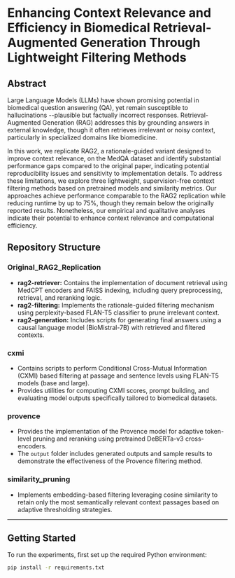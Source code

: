 # Enhancing Context Relevance and Efficiency in Biomedical Retrieval-Augmented Generation Through Lightweight Filtering Methods

## Abstract
Large Language Models (LLMs) have shown promising potential in biomedical question answering (QA), yet remain susceptible to hallucinations --plausible but factually incorrect responses. Retrieval-Augmented Generation (RAG) addresses this by grounding answers in external knowledge, though it often retrieves irrelevant or noisy context, particularly in specialized domains like biomedicine. 

In this work, we replicate RAG2, a rationale-guided variant designed to improve context relevance, on the MedQA dataset and identify substantial performance gaps compared to the original paper, indicating potential reproducibility issues and sensitivity to implementation details. To address these limitations, we explore three lightweight, supervision-free context filtering methods based on pretrained models and similarity metrics. Our approaches achieve performance comparable to the RAG2 replication while reducing runtime by up to 75%, though they remain below the originally reported results. Nonetheless, our empirical and qualitative analyses indicate their potential to enhance context relevance and computational efficiency.



## Repository Structure
### Original_RAG2_Replication
- **rag2-retriever:** Contains the implementation of document retrieval using MedCPT encoders and FAISS indexing, including query preprocessing, retrieval, and reranking logic.
- **rag2-filtering:** Implements the rationale-guided filtering mechanism using perplexity-based FLAN-T5 classifier to prune irrelevant context.
- **rag2-generation:** Includes scripts for generating final answers using a causal language model (BioMistral-7B) with retrieved and filtered contexts.

### cxmi
- Contains scripts to perform Conditional Cross-Mutual Information (CXMI) based filtering at passage and sentence levels using FLAN-T5 models (base and large).
- Provides utilities for computing CXMI scores, prompt building, and evaluating model outputs specifically tailored to biomedical datasets.

### provence
- Provides the implementation of the Provence model for adaptive token-level pruning and reranking using pretrained DeBERTa-v3 cross-encoders.
- The `output` folder includes generated outputs and sample results to demonstrate the effectiveness of the Provence filtering method.

### similarity_pruning
- Implements embedding-based filtering leveraging cosine similarity to retain only the most semantically relevant context passages based on adaptive thresholding strategies.

---

## Getting Started

To run the experiments, first set up the required Python environment:

```bash
pip install -r requirements.txt
